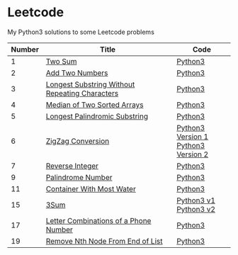 # Leetcode
My Python3 solutions to some Leetcode problems

| Number | Title                                            | Code |
| ------ | ------------------------------------------------ | ---- |
| 1      | [Two Sum](https://leetcode.com/problems/two-sum) | [Python3](https://github.com/TomBombadilV/leetcode-problems/blob/master/two_sum.py) |
| 2      | [Add Two Numbers](https://leetcode.com/problems/add-two-numbers) | [Python3](https://github.com/TomBombadilV/leetcode-problems/blob/master/add-two-numbers.py) |
| 3      | [Longest Substring Without Repeating Characters](https://leetcode.com/problems/longest-substring-without-repeating-characters) | [Python3](https://github.com/TomBombadilV/leetcode-problems/blob/master/longest-substring-without-repeating-characters.py) |
| 4      | [Median of Two Sorted Arrays](https://leetcode.com/problems/median-of-two-sorted-arrays) | [Python3](https://github.com/TomBombadilV/leetcode-problems/blob/master/median-of-two-sorted-arrays.py) |
| 5      | [Longest Palindromic Substring](https://leetcode.com/problems/longest-palindromic-substring) | [Python3](https://github.com/TomBombadilV/leetcode-problems/blob/master/longest-palindromic-substring.py) |
| 6      | [ZigZag Conversion](https://leetcode.com/problems/zigzag-conversion) | [Python3 Version 1](https://github.com/TomBombadilV/leetcode-problems/blob/master/zig-zag-conversion-1.py)<br>[Python3 Version 2](https://github.com/TomBombadilV/leetcode-problems/blob/master/zig-zag-conversion-2.py) |
| 7      | [Reverse Integer](https://leetcode.com/problems/reverse-integer/) | [Python3](https://github.com/TomBombadilV/leetcode-problems/blob/master/reverse-integer.py) |
| 9      | [Palindrome Number](https://leetcode.com/problems/palindrome-number) | [Python3](https://github.com/TomBombadilV/leetcode-problems/blob/master/palindrome-number.py) |
| 11     | [Container With Most Water](https://leetcode.com/problems/container-with-most-water) | [Python3](https://github.com/TomBombadilV/leetcode-problems/blob/master/container-with-most-water.py) |
| 15     | [3Sum](https://leetcode.com/problems/3sumi)      | [Python3 v1](https://github.com/TomBombadilV/leetcode-problems/blob/master/solutions/three-sum.py)<br>[Python3 v2](https://github.com/TomBombadilV/leetcode-problems/blob/master/solutions/three-sum-2.py#L5i) |
| 17     | [Letter Combinations of a Phone Number](https://leetcode.com/problems/letter-combinations-of-a-phone-number) | [Python3](https://github.com/TomBombadilV/leetcode-problems/blob/master/solutions/letter-combinations.py) |
| 19     | [Remove Nth Node From End of List](https://leetcode.com/problems/remove-nth-node-from-end-of-list) | [Python3](https://github.com/TomBombadilV/leetcode-problems/blob/master/solutions/remove-nth-node-from-end.py) |
